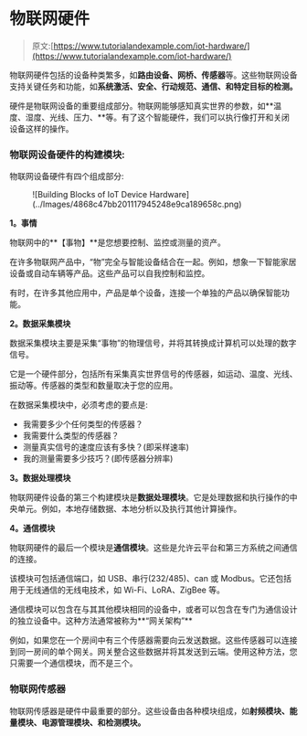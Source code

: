 # 物联网硬件

> 原文:[https://www.tutorialandexample.com/iot-hardware/](https://www.tutorialandexample.com/iot-hardware/)

物联网硬件包括的设备种类繁多，如**路由设备、网桥、传感器**等。这些物联网设备支持关键任务和功能，如**系统激活、安全、行动规范、通信、**和特定目标的**检测。**

硬件是物联网设备的重要组成部分。物联网能够感知真实世界的参数，如**温度、湿度、光线、压力、**等。有了这个智能硬件，我们可以执行像打开和关闭设备这样的操作。

### **物联网设备硬件的构建模块:**

物联网设备硬件有四个组成部分:

<figure class="aligncenter">![Building Blocks of IoT Device Hardware](../Images/4868c47bb201117945248e9ca189658c.png)</figure>

**1。事情**

物联网中的**【事物】**是您想要控制、监控或测量的资产。

在许多物联网产品中，“物”完全与智能设备结合在一起。例如，想象一下智能家居设备或自动车辆等产品。这些产品可以自我控制和监控。

有时，在许多其他应用中，产品是单个设备，连接一个单独的产品以确保智能功能。

**2。数据采集模块**

数据采集模块主要是采集“事物”的物理信号，并将其转换成计算机可以处理的数字信号。

它是一个硬件部分，包括所有采集真实世界信号的传感器，如运动、温度、光线、振动等。传感器的类型和数量取决于您的应用。

在数据采集模块中，必须考虑的要点是:

*   我需要多少个任何类型的传感器？
*   我需要什么类型的传感器？
*   测量真实信号的速度应该有多快？(即采样速率)
*   我的测量需要多少技巧？(即传感器分辨率)

**3。数据处理模块**

物联网硬件设备的第三个构建模块是**数据处理模块**。它是处理数据和执行操作的中央单元。例如，本地存储数据、本地分析以及执行其他计算操作。

**4。通信模块**

物联网硬件的最后一个模块是**通信模块**。这些是允许云平台和第三方系统之间通信的连接。

该模块可包括通信端口，如 USB、串行(232/485)、can 或 Modbus。它还包括用于无线通信的无线电技术，如 Wi-Fi、LoRA、ZigBee 等。

通信模块可以包含在与其其他模块相同的设备中，或者可以包含在专门为通信设计的独立设备中。这种方法通常被称为**“网关架构”**

例如，如果您在一个房间中有三个传感器需要向云发送数据。这些传感器可以连接到同一房间的单个网关。网关整合这些数据并将其发送到云端。使用这种方法，您只需要一个通信模块，而不是三个。

### **物联网传感器**

物联网传感器是硬件中最重要的部分。这些设备由各种模块组成，如**射频模块、能量模块、电源管理模块、**和**检测模块。**